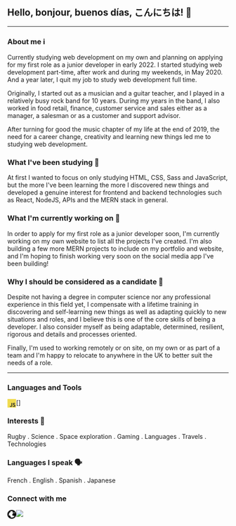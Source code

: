 ## Hello, bonjour, buenos días, こんにちは! 👋

---

### About me ℹ️
Currently studying web development on my own and planning on applying for my first role as a junior developer in early 2022. I started studying web development part-time, after work and during my weekends, in May 2020. And a year later, I quit my job to study web development full time.

Originally, I started out as a musician and a guitar teacher, and I played in a relatively busy rock band for 10 years. During my years in the band, I also worked in food retail, finance, customer service and sales either as a manager, a salesman or as a customer and support advisor.

After turning for good the music chapter of my life at the end of 2019, the need for a career change, creativity and learning new things led me to studying web development.

### What I've been studying 🌱
At first I wanted to focus on only studying HTML, CSS, Sass and JavaScript, but the more I've been learning the more I discovered new things and developed a genuine interest for frontend and backend technologies such as React, NodeJS, APIs and the MERN stack in general. 

### What I'm currently working on 🔨
In order to apply for my first role as a junior developer soon, I'm currently working on my own website to list all the projects I've created. I'm also building a few more MERN projects to include on my portfolio and website, and I'm hoping to finish working very soon on the social media app I've been building! 

### Why I should be considered as a candidate 🙂
Despite not having a degree in computer science nor any professional experience in this field yet, I compensate with a lifetime training in discovering and self-learning new things as well as adapting quickly to new situations and roles, and I believe this is one of the core skills of being a developer. I also consider myself as being adaptable, determined, resilient, rigorous and details and processes oriented.

Finally, I'm used to working remotely or on site, on my own or as part of a team and I'm happy to relocate to anywhere in the UK to better suit the needs of a role.

---

### Languages and Tools
[<img align="left" width="20px" src="https://github.com/devicons/devicon/blob/master/icons/javascript/javascript-original.svg"/>]

### Interests 🧠
  Rugby
  . Science
  . Space exploration
  . Gaming
  . Languages
  . Travels
  . Technologies
  
### Languages I speak 🗣️ 
  French
  . English
  . Spanish
  . Japanese

### Connect with me 
[<img align="left" width="20px" src="https://raw.githubusercontent.com/iconic/open-iconic/master/svg/globe.svg" />]()
[<img align="left" width="20px" src="https://cdn.jsdelivr.net/npm/simple-icons@v3/icons/linkedin.svg" />](https://www.linkedin.com/in/alex-fourmy/)
